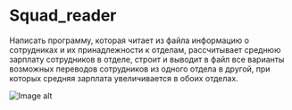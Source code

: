 # Squad_reader
Написать программу, которая читает из файла информацию о сотрудниках и их принадлежности к отделам, рассчитывает среднюю зарплату сотрудников в отделе, строит и выводит в файл все варианты возможных переводов сотрудников из одного отдела в другой, при которых средняя зарплата увеличивается в обоих отделах.


 ![Image alt](Squad_reader/rabotnik_OBJ.png)
